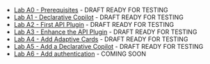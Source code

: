 - [Lab A0 - Prerequisites](/copilot-camp/pages/extend-m365-copilot/00-prerequisites) - DRAFT READY FOR TESTING
- [Lab A1 - Declarative Copilot](/copilot-camp/pages/extend-m365-copilot/01-declarative-copilot) - DRAFT READY FOR TESTING
- [Lab A2 - First API Plugin](/copilot-camp/pages/extend-m365-copilot/02-api-plugin) - DRAFT READY FOR TESTING
- [Lab A3 - Enhance the API Plugin](/copilot-camp/pages/extend-m365-copilot/03-enhance-api-plugin) - DRAFT READY FOR TESTING
- [Lab A4 - Add Adaptive Cards](/copilot-camp/pages/extend-m365-copilot/04-add-adaptive-card) - DRAFT READY FOR TESTING
- [Lab A5 - Add a Declarative Copilot](/copilot-camp/pages/extend-m365-copilot/05-add-declarative-copilot) - DRAFT READY FOR TESTING
- [Lab A6 - Add authentication](/copilot-camp/pages/extend-m365-copilot/06-add-authentication) - COMING SOON
